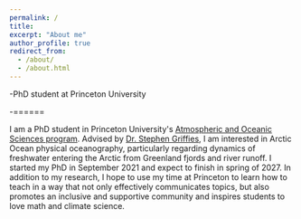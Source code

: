 ```yaml
---
permalink: /
title:
excerpt: "About me"
author_profile: true
redirect_from: 
  - /about/
  - /about.html
---
```


-PhD student at Princeton University

-======

I am a PhD student in Princeton University's [Atmospheric and Oceanic Sciences program](https://aos.princeton.edu/). Advised by [Dr. Stephen Griffies](https://stephengriffies.github.io/), I am interested in Arctic Ocean physical oceanography, particularly regarding dynamics of freshwater entering the Arctic from Greenland fjords and river runoff. I started my PhD in September 2021 and expect to finish in spring of 2027. In addition to my research, I hope to use my time at Princeton to learn how to teach in a way that not only effectively communicates topics, but also promotes an inclusive and supportive community and inspires students to love math and climate science.
